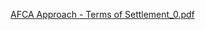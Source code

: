 [AFCA Approach - Terms of Settlement_0.pdf](https://github.com/Frowerfields/DAISY-DE-LOS-REYES/files/8881828/AFCA.Approach.-.Terms.of.Settlement_0.pdf)
